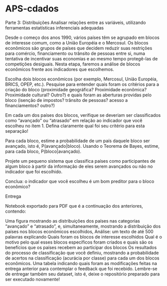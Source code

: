 # APS-cdados

Parte 3: Distribuições
Analisar relações entre as variáveis, utilizando ferramentas estatísticas inferenciais adequadas

Desde o começo dos anos 1990, vários países têm se agrupado em blocos de interesse comum, como a União Européia e o Mercosul. Os blocos econômicos são grupos de países que decidem reduzir suas restrições para comércio, financiamento ou trânsito de pessoas entre si, numa tentativa de incentivar suas economias e ao mesmo tempo protegê-las de competições desiguais. Nesta etapa, faremos a análise de blocos econômicos frente aos indicadores que escolhemos.

Escolha dois blocos econômicos (por exemplo, Mercosul, União Européia, BRICS, OPEP, etc.). Pesquise para entender quais foram os critérios para a criação do bloco (proximidade geográfica? Proximidade econômica? Proximidade cultural? Outro?) e quais foram as aberturas providas pelo bloco (isenção de impostos? trânsito de pessoas? acesso a financiamentos? outro?)

Em cada um dos países dos blocos, verifique se deveriam ser classificados como “avançado” ou “atrasado” em relação ao indicador que você escolheu no ítem 1. Defina claramente qual foi seu critério para esta separação!

Para cada bloco, estime a probabilidade de um país daquele bloco ser avançado, isto é, P(avançado|bloco).
Usando o Teorema de Bayes, estime, para cada bloco, P(bloco|avançado).

Projete um pequeno sistema que classifica países como participantes de algum bloco à partir da informação de eles serem avançados ou não no indicador que foi escolhido.

Conclua: o indicador que você escolheu é um bom preditor para o bloco econômico?

Entrega

Notebook exportado para PDF que é a continuação dos anteriores, contendo:

Uma figura mostrando as distribuições dos países nas categorias “avançado” e “atrasado”, e, simultaneamente, mostrando a distribuição dos países nos blocos econômicos escolhidos,
Análise: um texto de até 500 palavras explicando
Quais foram os blocos de interesse escolhidos
Qual é o motivo pelo qual esses blocos específicos foram criados e quais são os benefícios que os países recebem ao participar dos blocos
Os resultados do processo de classificação que você definiu, mostrando a probabilidade de acertos na classificação (acurácia por classe) para cada um dos blocos econômicos.
Uma tabela indicando quais foram as modificações feitas na entrega anterior para contemplar o feedback que foi recebido.
Lembre-se de entregar também seu dataset, isto é, deixe o repositório preparado para ser executado novamente!